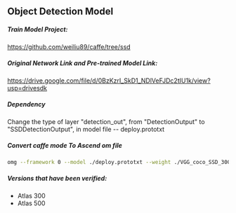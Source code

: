 ## Object Detection Model

##### Train Model Project:

https://github.com/weiliu89/caffe/tree/ssd

##### Original Network Link and Pre-trained Model Link:

https://drive.google.com/file/d/0BzKzrI_SkD1_NDlVeFJDc2tIU1k/view?usp=drivesdk

##### Dependency

Change the type of layer "detection_out", from "DetectionOutput" to "SSDDetectionOutput", in model file -- deploy.prototxt

##### Convert caffe mode To Ascend om file
```bash
omg --framework 0 --model ./deploy.prototxt --weight ./VGG_coco_SSD_300x300.caffemodel --output vgg_ssd_300x300 --insert_op_conf aipp_vgg.cfg
```

##### Versions that have been verified: 

- Atlas 300
- Atlas 500